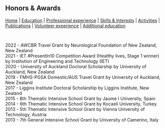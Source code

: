 ## **Honors & Awards**

[Home](index.md) | [Education](Education.md) | [Professional experience](PR_experience.md) | [Skills & Interests](SI.md) | [Activities](AP.md) | [Publications](Publications.md) | [Volunteer experience](Volunteer_experience.md) | [Additional education](Additional_education.md)

&nbsp;

2022 - AWCBR Travel Grant by Neurological Foundation of New Zealand, New Zealand <br/>
2021 - IET #PresentIn10 Competition Award (Healthy lives, Stage 1 winner) by Institution of Engineering and Technology (IET) <br/>
2020 - University of Auckland Doctoral Scholarship by University of Auckland, New Zealand <br/>
2019 - FMHS-PGSA Domestic/AUS Travel Grant by University of Auckland, New Zealand <br/>
2017 - Liggins Institute Doctoral Scholarship by Liggins Institute, New Zealand <br/>
2015 - 8th Thematic Intensive School Grant by Jaume I University, Spain <br/>
2014 - 6th Thematic Intensive School Grant by Kocaeli University, Turkey <br/>
2013 - 5th Thematic Intensive School Grant by Vienna University of Technology, Austria <br/>
2013 - 7th General Intensive School Grant by University of Camerino, Italy <br/>

